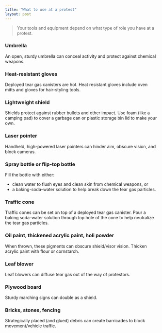 ```yaml
---
title: "What to use at a protest"
layout: post
---
```


> Your tools and equipment depend on what type of role you have at a protest.

### Umbrella
An open, sturdy umbrella can conceal activity and protect against chemical weapons.

### Heat-resistant gloves
Deployed tear gas canisters are hot. Heat resistant gloves include oven mitts and gloves for hair-styling tools.

### Lightweight shield
Shields protect against rubber bullets and other impact. Use foam (like a camping pad) to cover a garbage can or plastic storage bin lid to make your own.

### Laser pointer
Handheld, high-powered laser pointers can hinder aim, obscure vision, and block cameras.

### Spray bottle or flip-top bottle
Fill the bottle with either:
* clean water to flush eyes and clean skin from chemical weapons, or
* a baking-soda–water solution to help break down the tear gas particles.

### Traffic cone
Traffic cones can be set on top of a deployed tear gas canister. Pour a baking soda–water solution through top hole of the cone to help neutralize the tear gas particles.

### Oil paint, thickened acrylic paint, holi powder
When thrown, these pigments can obscure shield/visor vision. Thicken acrylic paint with flour or cornstarch.

### Leaf blower
Leaf blowers can diffuse tear gas out of the way of protestors.

### Plywood board
Sturdy marching signs can double as a shield.

### Bricks, stones, fencing
Strategically placed (and glued) debris can create barricades to block movement/vehicle traffic. 
